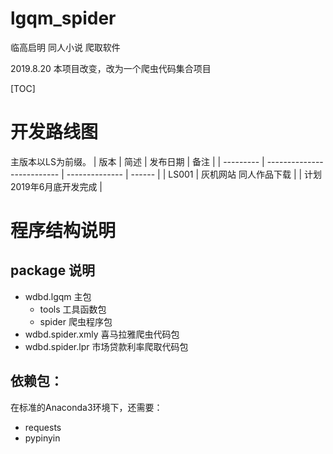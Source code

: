 # lgqm_spider

 临高启明 同人小说 爬取软件

 2019.8.20 本项目改变，改为一个爬虫代码集合项目

[TOC]

# 开发路线图
主版本以LS为前缀。
| 版本      | 简述                       | 发布日期       | 备注   |
| --------- | -------------------------- | -------------- | ------ |
| LS001     | 灰机网站 同人作品下载        |      | 计划2019年6月底开发完成 |

# 程序结构说明
## package 说明
- wdbd.lgqm 主包
  - tools 工具函数包
  - spider 爬虫程序包
- wdbd.spider.xmly 喜马拉雅爬虫代码包
- wdbd.spider.lpr 市场贷款利率爬取代码包


## 依赖包：
在标准的Anaconda3环境下，还需要：
- requests
- pypinyin